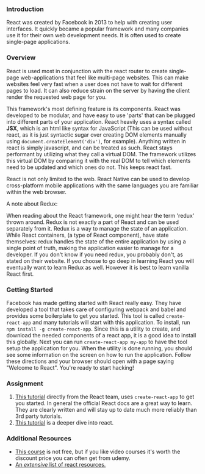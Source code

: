 ### Introduction

React was created by Facebook in 2013 to help with creating user interfaces. It quickly became a popular framework and many companies use it for their own web development needs. It is often used to create single-page applications.

### Overview

React is used most in conjunction with the react router to create single-page web-applications that feel like multi-page websites. This can make websites feel very fast when a user does not have to wait for different pages to load. It can also reduce strain on the server by having the client render the requested web page for you.

This framework's most defining feature is its components. React was developed to be modular, and have easy to use 'parts' that can be plugged into different parts of your application. React heavily uses a syntax called **JSX**, which is an html like syntax for JavaScript (This can be used without react, as it is just syntactic sugar over creating DOM elements manually using `document.createElement('div')`, for example). Anything written in react is simply javascript, and can be treated as such. React stays performant by utilizing what they call a virtual DOM. The framework utilizes this virtual DOM by comparing it with the real DOM to tell which elements need to be updated and which ones do not. This keeps react fast.

React is not only limited to the web. React Native can be used to develop cross-platform mobile applications with the same languages you are familiar within the web browser.

A note about Redux:

When reading about the React framework, one might hear the term 'redux' thrown around. Redux is not exactly a part of React and can be used separately from it. Redux is a way to manage the state of an application. While React containers, (a type of React component), have state themselves: redux handles the state of the entire application by using a single point of truth, making the application easier to manage for a developer. If you don't know if you need redux, you probably don't, as stated on their website. If you choose to go deep in learning React you will eventually want to learn Redux as well. However it is best to learn vanilla React first.

### Getting Started

Facebook has made getting started with React really easy. They have developed a tool that takes care of configuring webpack and babel and provides some boilerplate to get you started. This tool is called `create-react-app` and many tutorials will start with this application. To install, run `npm install -g create-react-app`. Since this is a utility to create, and download the needed components of a react app, it is a good idea to install this globally. Next you can run `create-react-app my-app` to have the tool setup the application for you. When the utility is done running, you should see some information on the screen on how to run the application. Follow these directions and your browser should open with a page saying "Welcome to React". You're ready to start hacking!

### Assignment

1. [This tutorial](https://reactjs.org/tutorial/tutorial.html) directly from the React team, uses `create-react-app` to get you started. In general the official React docs are a great way to learn. They are clearly written and will stay up to date much more reliably than 3rd party tutorials.
2. [This tutorial](https://scrimba.com/course/glearnreact/) is a deeper dive into react.

### Additional Resources

- [This course](https://www.udemy.com/react-the-complete-guide-incl-redux/?siteID=vedj0cWlu2Y-lLrWBTqwmP6ifgZP6OyP8A&LSNPUBID=vedj0cWlu2Y) is not free, but if you like video courses it's worth the discount price you can often get from udemy.
- [An _extensive_ list of react resources.](https://github.com/enaqx/awesome-react)
